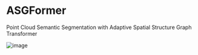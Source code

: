 # ASGFormer
Point Cloud Semantic Segmentation with Adaptive Spatial Structure Graph Transformer

![image](https://github.com/Ting-Devin-Han/ASGFormer/blob/main/S3DIS-Demo.gif)

